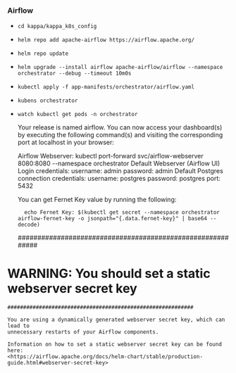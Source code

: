 ### Airflow

- `cd kappa/kappa_k8s_config`
- `helm repo add apache-airflow https://airflow.apache.org/`
- `helm repo update`
- `helm upgrade --install airflow apache-airflow/airflow --namespace orchestrator --debug --timeout 10m0s`
- `kubectl apply -f app-manifests/orchestrator/airflow.yaml`
- `kubens orchestrator`
- `watch kubectl get pods -n orchestrator`

    Your release is named airflow.
    You can now access your dashboard(s) by executing the following command(s) and visiting the corresponding port at localhost in your browser:

    Airflow Webserver:     kubectl port-forward svc/airflow-webserver 8080:8080 --namespace orchestrator
    Default Webserver (Airflow UI) Login credentials:
        username: admin
        password: admin
    Default Postgres connection credentials:
        username: postgres
        password: postgres
        port: 5432

    You can get Fernet Key value by running the following:

        echo Fernet Key: $(kubectl get secret --namespace orchestrator airflow-fernet-key -o jsonpath="{.data.fernet-key}" | base64 --decode)

    ###########################################################

#  WARNING: You should set a static webserver secret key  #

    ###########################################################

    You are using a dynamically generated webserver secret key, which can lead to
    unnecessary restarts of your Airflow components.

    Information on how to set a static webserver secret key can be found here:
    <https://airflow.apache.org/docs/helm-chart/stable/production-guide.html#webserver-secret-key>
